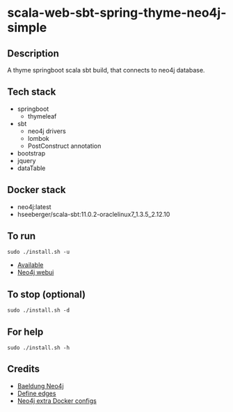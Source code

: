 # scala-web-sbt-spring-thyme-neo4j-simple

## Description
A thyme springboot scala sbt build,
that connects to neo4j database.

## Tech stack
- springboot
  - thymeleaf
- sbt
  - neo4j drivers
  - lombok
  - PostConstruct annotation
- bootstrap
- jquery
- dataTable

## Docker stack
- neo4j:latest
- hseeberger/scala-sbt:11.0.2-oraclelinux7_1.3.5_2.12.10

## To run
`sudo ./install.sh -u`
- [Available](http://localhost)
- [Neo4j webui](http://localhost)

## To stop (optional)
`sudo ./install.sh -d`

## For help
`sudo ./install.sh -h`

## Credits
- [Baeldung Neo4j](https://www.baeldung.com/scala-neo4j)
- [Define edges](https://spring.io/guides/gs/accessing-data-neo4j/)
- [Neo4j extra Docker configs](https://paras301.medium.com/initialize-a-neo4j-docker-container-using-cypher-scripts-f4a5ded9ff52)

